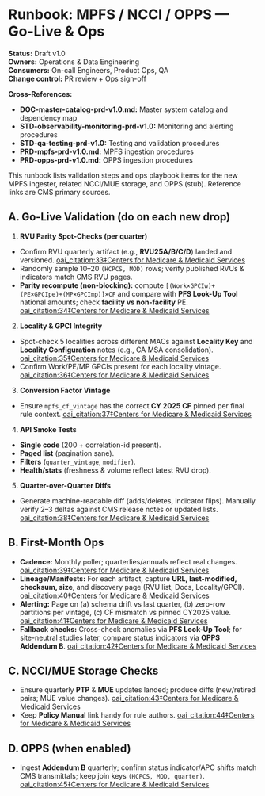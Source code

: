 # Runbook: MPFS / NCCI / OPPS — Go-Live & Ops

**Status:** Draft v1.0  
**Owners:** Operations & Data Engineering  
**Consumers:** On-call Engineers, Product Ops, QA  
**Change control:** PR review + Ops sign-off

**Cross-References:**
- **DOC-master-catalog-prd-v1.0.md:** Master system catalog and dependency map
- **STD-observability-monitoring-prd-v1.0:** Monitoring and alerting procedures
- **STD-qa-testing-prd-v1.0:** Testing and validation procedures
- **PRD-mpfs-prd-v1.0.md:** MPFS ingestion procedures
- **PRD-opps-prd-v1.0.md:** OPPS ingestion procedures

This runbook lists validation steps and ops playbook items for the new MPFS ingester, related NCCI/MUE storage, and OPPS (stub). Reference links are CMS primary sources.

## A. Go-Live Validation (do on each new drop)

1) **RVU Parity Spot-Checks (per quarter)**
- Confirm RVU quarterly artifact (e.g., **RVU25A/B/C/D**) landed and versioned.  [oai_citation:33‡Centers for Medicare & Medicaid Services](https://www.cms.gov/medicare/payment/fee-schedules/physician/pfs-relative-value-files?utm_source=chatgpt.com)
- Randomly sample 10–20 `(HCPCS, MOD)` rows; verify published RVUs & indicators match CMS RVU pages.
- **Parity recompute (non-blocking):** compute `[(Work×GPCIw)+(PE×GPCIpe)+(MP×GPCImp)]×CF` and compare with **PFS Look-Up Tool** national amounts; check **facility vs non-facility** PE.  [oai_citation:34‡Centers for Medicare & Medicaid Services](https://www.cms.gov/medicare/physician-fee-schedule/search/overview?utm_source=chatgpt.com)

2) **Locality & GPCI Integrity**
- Spot-check 5 localities across different MACs against **Locality Key** and **Locality Configuration** notes (e.g., CA MSA consolidation).  [oai_citation:35‡Centers for Medicare & Medicaid Services](https://www.cms.gov/medicare/payment/fee-schedules/physician-fee-schedule/locality-key?utm_source=chatgpt.com)
- Confirm Work/PE/MP GPCIs present for each locality vintage.  [oai_citation:36‡Centers for Medicare & Medicaid Services](https://www.cms.gov/medicare/physician-fee-schedule/search/documentation?utm_source=chatgpt.com)

3) **Conversion Factor Vintage**
- Ensure `mpfs_cf_vintage` has the correct **CY 2025 CF** pinned per final rule context.  [oai_citation:37‡Centers for Medicare & Medicaid Services](https://www.cms.gov/newsroom/press-releases/hhs-finalizes-physician-payment-rule-strengthening-person-centered-care-and-health-quality-measures?utm_source=chatgpt.com)

4) **API Smoke Tests**
- **Single code** (200 + correlation-id present).
- **Paged list** (pagination sane).
- **Filters** (`quarter_vintage`, `modifier`).
- **Health/stats** (freshness & volume reflect latest RVU drop).

5) **Quarter-over-Quarter Diffs**
- Generate machine-readable diff (adds/deletes, indicator flips). Manually verify 2–3 deltas against CMS release notes or updated lists.  [oai_citation:38‡Centers for Medicare & Medicaid Services](https://www.cms.gov/medicare/payment/fee-schedules/physician/pfs-relative-value-files?utm_source=chatgpt.com)

## B. First-Month Ops

- **Cadence:** Monthly poller; quarterlies/annuals reflect real changes.  [oai_citation:39‡Centers for Medicare & Medicaid Services](https://www.cms.gov/medicare/payment/fee-schedules/physician/pfs-relative-value-files?utm_source=chatgpt.com)  
- **Lineage/Manifests:** For each artifact, capture **URL, last-modified, checksum, size**, and discovery page (RVU list, Docs, Locality/GPCI).  [oai_citation:40‡Centers for Medicare & Medicaid Services](https://www.cms.gov/medicare/payment/fee-schedules/physician/pfs-relative-value-files?utm_source=chatgpt.com)
- **Alerting:** Page on (a) schema drift vs last quarter, (b) zero-row partitions per vintage, (c) CF mismatch vs pinned CY2025 value.  [oai_citation:41‡Centers for Medicare & Medicaid Services](https://www.cms.gov/newsroom/press-releases/hhs-finalizes-physician-payment-rule-strengthening-person-centered-care-and-health-quality-measures?utm_source=chatgpt.com)
- **Fallback checks:** Cross-check anomalies via **PFS Look-Up Tool**; for site-neutral studies later, compare status indicators via **OPPS Addendum B**.  [oai_citation:42‡Centers for Medicare & Medicaid Services](https://www.cms.gov/medicare/physician-fee-schedule/search/overview?utm_source=chatgpt.com)

## C. NCCI/MUE Storage Checks

- Ensure quarterly **PTP** & **MUE** updates landed; produce diffs (new/retired pairs; MUE value changes).  [oai_citation:43‡Centers for Medicare & Medicaid Services](https://www.cms.gov/medicare/coding-billing/national-correct-coding-initiative-ncci-edits/medicare-ncci-procedure-procedure-ptp-edits?utm_source=chatgpt.com)
- Keep **Policy Manual** link handy for rule authors.  [oai_citation:44‡Centers for Medicare & Medicaid Services](https://www.cms.gov/medicare/coding-billing/national-correct-coding-initiative-ncci-edits/medicare-ncci-policy-manual?utm_source=chatgpt.com)

## D. OPPS (when enabled)

- Ingest **Addendum B** quarterly; confirm status indicator/APC shifts match CMS transmittals; keep join keys `(HCPCS, MOD, quarter)`.  [oai_citation:45‡Centers for Medicare & Medicaid Services](https://www.cms.gov/medicare/payment/prospective-payment-systems/hospital-outpatient-pps/quarterly-addenda-updates?utm_source=chatgpt.com)

